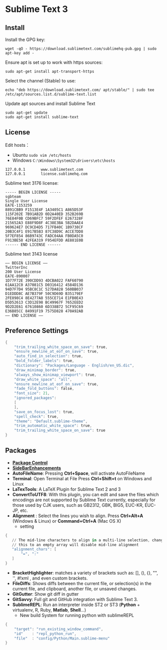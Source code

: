 # Sublime Text 3 
## Install
Install the GPG key:
```
wget -qO - https://download.sublimetext.com/sublimehq-pub.gpg | sudo apt-key add -
```
Ensure apt is set up to work with https sources:
```
sudo apt-get install apt-transport-https
```
Select the channel (Stable) to use:
```
echo "deb https://download.sublimetext.com/ apt/stable/" | sudo tee /etc/apt/sources.list.d/sublime-text.list
```
Update apt sources and install Sublime Text
```
sudo apt-get update
sudo apt-get install sublime-text
```
## License
Edit hosts：
- Ubuntu `sudo vim /etc/hosts`
- Windows `C:\Windows\System32\drivers\etc\hosts`
```
127.0.0.1       www.sublimetext.com
127.0.0.1       license.sublimehq.com
```
Sublime text 3176 license:
```
----- BEGIN LICENSE -----
sgbteam
Single User License
EA7E-1153259
8891CBB9 F1513E4F 1A3405C1 A865D53F
115F202E 7B91AB2D 0D2A40ED 352B269B
76E84F0B CD69BFC7 59F2DFEF E267328F
215652A3 E88F9D8F 4C38E3BA 5B2DAAE4
969624E7 DC9CD4D5 717FB40C 1B9738CF
20B3C4F1 E917B5B3 87C38D9C ACCE7DD8
5F7EF854 86B9743C FADC04AA FB0DA5C0
F913BE58 42FEA319 F954EFDD AE881E0B
------ END LICENSE ------
```
Sublime text 3143 license
```
—– BEGIN LICENSE —–
TwitterInc
200 User License
EA7E-890007
1D77F72E 390CDD93 4DCBA022 FAF60790
61AA12C0 A37081C5 D0316412 4584D136
94D7F7D4 95BC8C1C 527DA828 560BB037
D1EDDD8C AE7B379F 50C9D69D B35179EF
2FE898C4 8E4277A8 555CE714 E1FB0E43
D5D52613 C3D12E98 BC49967F 7652EED2
9D2D2E61 67610860 6D338B72 5CF95C69
E36B85CC 84991F19 7575D828 470A92AB
—— END LICENSE ——
```

## Preference Settings
``` powershell
{
    "trim_trailing_white_space_on_save": true,
    "ensure_newline_at_eof_on_save": true,
    "auto_find_in_selection": true,
    "bold_folder_labels": true,
    "dictionary": "Packages/Language - English/en_US.dic",
    "draw_minimap_border": true,
    "always_show_minimap_viewport": true,
    "draw_white_space": "all",
    "ensure_newline_at_eof_on_save": true,
    "fade_fold_buttons": false,
    "font_size": 21,
    "ignored_packages":
    [
    ],
    "save_on_focus_lost": true,
    "spell_check": true,
    "theme": "Default.sublime-theme",
    "trim_automatic_white_space": true,
    "trim_trailing_white_space_on_save": true
}
```
## Packages
- [**Package Control**](https://packagecontrol.io/packages/Package%20Control)
- [**SideBarEnhancements**](https://packagecontrol.io/packages/SideBarEnhancements)
- **AutoFileName**:  Pressing **Ctrl+Space**, will activate AutoFileName
- **Terminal**: Open Terminal at File Press **Ctrl+Shift+t** on Windows and Linux
- **LaTexTools**: A LaTeX Plugin for Sublime Text 2 and 3
- **ConvertToUTF8**: With this plugin, you can edit and save the files which encodings are not supported by Sublime Text currently, especially for those used by CJK users, such as GB2312, GBK, BIG5, EUC-KR, EUC-JP, etc.
- **Alignment** :  Select the lines you wish to align. Press **Ctrl+Alt+A** (Windows & Linux) or **Command+Ctrl+A** (Mac OS X)
	- setting 
``` powershell
{
   // The mid-line characters to align in a multi-line selection, changing
   // this to an empty array will disable mid-line alignment
   "alignment_chars": [
       "=", ":"
   ]
}
```
- **BracketHighlighter**: matches a variety of brackets such as: [], (), {}, "", '', #!xml <tag></tag>, and even custom brackets.
- **FileDiffs**: Shows diffs between the current file, or selection(s) in the current file, and clipboard, another file, or unsaved changes. 
- **GitGutter**: Show git diff in gutter
- **GitSavvy**: Full git and GitHub integration with Sublime Text 3.
- **SublimeREPL**: Run an interpreter inside ST2 or ST3 (**Python** + virtualenv, R, Ruby, **Matlab**, **Shell**...)
	- New build System for running python with sublimeREPL
``` powershell
{
	"target": "run_existing_window_command",
	"id"    : "repl_python_run",
	"file"  : "config/Python/Main.sublime-menu"
}
```

